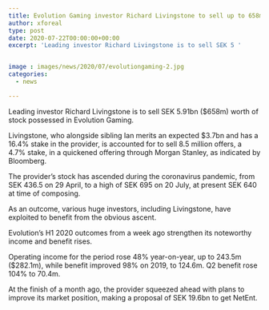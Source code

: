 ```yaml
---
title: Evolution Gaming investor Richard Livingstone to sell up to 658m of stock
author: xforeal 
type: post
date: 2020-07-22T00:00:00+00:00
excerpt: 'Leading investor Richard Livingstone is to sell SEK 5 '


image : images/news/2020/07/evolutiongaming-2.jpg
categories:
  - news

---
```

Leading investor Richard Livingstone is to sell SEK 5.91bn ($658m) worth of stock possessed in Evolution Gaming. 

Livingstone, who alongside sibling Ian merits an expected $3.7bn and has a 16.4&percnt; stake in the provider, is accounted for to sell 8.5 million offers, a 4.7&percnt; stake, in a quickened offering through Morgan Stanley, as indicated by Bloomberg. 

The provider&#8217;s stock has ascended during the coronavirus pandemic, from SEK 436.5 on 29 April, to a high of SEK 695 on 20 July, at present SEK 640 at time of composing. 

As an outcome, various huge investors, including Livingstone, have exploited to benefit from the obvious ascent. 

Evolution&#8217;s H1 2020 outcomes from a week ago strengthen its noteworthy income and benefit rises. 

Operating income for the period rose 48&percnt; year-on-year, up to 243.5m ($282.1m), while benefit improved 98&percnt; on 2019, to 124.6m. Q2 benefit rose 104&percnt; to 70.4m. 

At the finish of a month ago, the provider squeezed ahead with plans to improve its market position, making a proposal of SEK 19.6bn to get NetEnt.